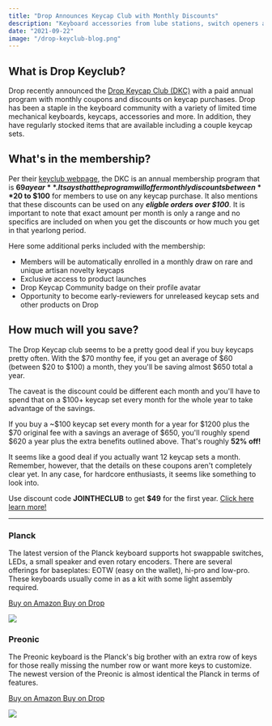 ```yaml
---
title: "Drop Announces Keycap Club with Monthly Discounts"
description: "Keyboard accessories from lube stations, switch openers and more are heavily discounted!  Check back here for more deals as they filter in."
date: "2021-09-22"
image: "/drop-keyclub-blog.png"
---
```


## What is Drop Keyclub?

Drop recently announced the [Drop Keycap Club (DKC)](https://drop.com/keycapclub?referer=T93XGG) with a paid annual program with monthly coupons and discounts on keycap purchases. Drop has been a staple in the keyboard community with a variety of limited time mechanical keyboards, keycaps, accessories and more. In addition, they have regularly stocked items that are available including a couple keycap sets.

## What's in the membership?

Per their [keyclub webpage](https://drop.com/keycapclub?referer=T93XGG), the DKC is an annual membership program that is **$69 a year**. It says that the program will offer monthly discounts between **$20 to $100** for members to use on any keycap purchase. It also mentions that these discounts can be used on any **_eligble orders over $100_**. It is important to note that exact amount per month is only a range and no specifics are included on when you get the discounts or how much you get in that yearlong period.

Here some additional perks included with the membership:

- Members will be automatically enrolled in a monthly draw on rare and unique artisan novelty keycaps
- Exclusive access to product launches
- Drop Keycap Community badge on their profile avatar
- Opportunity to become early-reviewers for unreleased keycap sets and other products on Drop

## How much will you save?

The Drop Keycap club seems to be a pretty good deal if you buy keycaps pretty often. With the $70 monthy fee, if you get an average of $60 (between $20 to $100) a month, they you'll be saving almost $650 total a year.

The caveat is the discount could be different each month and you'll have to spend that on a $100+ keycap set every month for the whole year to take advantage of the savings.

If you buy a ~$100 keycap set every month for a year for $1200 plus the $70 original fee with a savings an average of $650, you'll roughly spend $620 a year plus the extra benefits outlined above. That's roughly **52% off!**

It seems like a good deal if you actually want 12 keycap sets a month. Remember, however, that the details on these coupons aren't completely clear yet. In any case, for hardcore enthusiasts, it seems like something to look into.

Use discount code **JOINTHECLUB** to get **$49** for the first year. [Click here learn more!](https://drop.com/keycapclub?referer=T93XGG)

---

<div class="row mt-5">
<div class="col-lg-6">

### Planck

The latest version of the Planck keyboard supports hot swappable switches, LEDs, a small speaker and even rotary encoders. There are several offerings for baseplates: EOTW (easy on the wallet), hi-pro and low-pro. These keyboards usually come in as a kit with some light assembly required.

<a class="btn btn-primary mr-2" href="https://amzn.to/333pMu0">
    Buy on Amazon
</a>

<a class="btn btn-secondary mr-2" href="https://drop.com/buy/planck-mechanical-keyboard?utm_source=linkshare&referer=T93XGG">
    Buy on Drop
</a>

<a href="https://www.amazon.com/dp/B08LX7ZXS4?&linkCode=li3&tag=tryorthokey06-20&linkId=0b7b9faf09aac73db64f301ec3da89ce&language=en_US&ref_=as_li_ss_il" target="_blank"><img border="0" src="//ws-na.amazon-adsystem.com/widgets/q?_encoding=UTF8&ASIN=B08LX7ZXS4&Format=_SL250_&ID=AsinImage&MarketPlace=US&ServiceVersion=20070822&WS=1&tag=tryorthokey06-20&language=en_US" ></a><img src="https://ir-na.amazon-adsystem.com/e/ir?t=tryorthokey06-20&language=en_US&l=li3&o=1&a=B08LX7ZXS4" width="1" height="1" border="0" alt="" style="border:none !important; margin:0px !important;" />

</div>
<div class="col-lg-6">

### Preonic

The Preonic keyboard is the Planck's big brother with an extra row of keys for those really missing the number row or want more keys to customize. The newest version of the Preonic is almost identical the Planck in terms of features.

<a class="btn btn-primary mr-2" href="https://amzn.to/3xzTDbF">
    Buy on Amazon
</a>

<a class="btn btn-secondary mr-2" href="https://drop.com/buy/preonic-mechanical-keyboard?utm_source=linkshare&referer=T93XGG">
    Buy on Drop
</a>

<a href="https://www.amazon.com/dp/B08L3WKZ73?&linkCode=li3&tag=tryorthokey06-20&linkId=6af0b7506a61073b0723facda319622d&language=en_US&ref_=as_li_ss_il" target="_blank"><img border="0" src="//ws-na.amazon-adsystem.com/widgets/q?_encoding=UTF8&ASIN=B08L3WKZ73&Format=_SL250_&ID=AsinImage&MarketPlace=US&ServiceVersion=20070822&WS=1&tag=tryorthokey06-20&language=en_US" ></a><img src="https://ir-na.amazon-adsystem.com/e/ir?t=tryorthokey06-20&language=en_US&l=li3&o=1&a=B08L3WKZ73" width="1" height="1" border="0" alt="" style="border:none !important; margin:0px !important;" />

</div>
</div>
